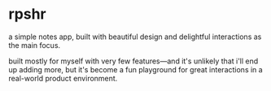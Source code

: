# rpshr

a simple notes app, built with beautiful design and delightful interactions as the main focus.

built mostly for myself with very few features—and it's unlikely that i'll end up adding more, but it's become a fun playground for great interactions in a real-world product environment.